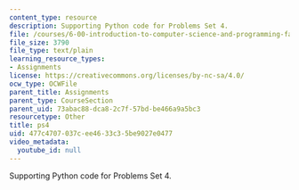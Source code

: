 ```yaml
---
content_type: resource
description: Supporting Python code for Problems Set 4.
file: /courses/6-00-introduction-to-computer-science-and-programming-fall-2008/477c4707037cee4633c35be9027e0477_ps4.py
file_size: 3790
file_type: text/plain
learning_resource_types:
- Assignments
license: https://creativecommons.org/licenses/by-nc-sa/4.0/
ocw_type: OCWFile
parent_title: Assignments
parent_type: CourseSection
parent_uid: 73abac88-dca8-2c7f-57bd-be466a9a5bc3
resourcetype: Other
title: ps4
uid: 477c4707-037c-ee46-33c3-5be9027e0477
video_metadata:
  youtube_id: null
---
```

Supporting Python code for Problems Set 4.